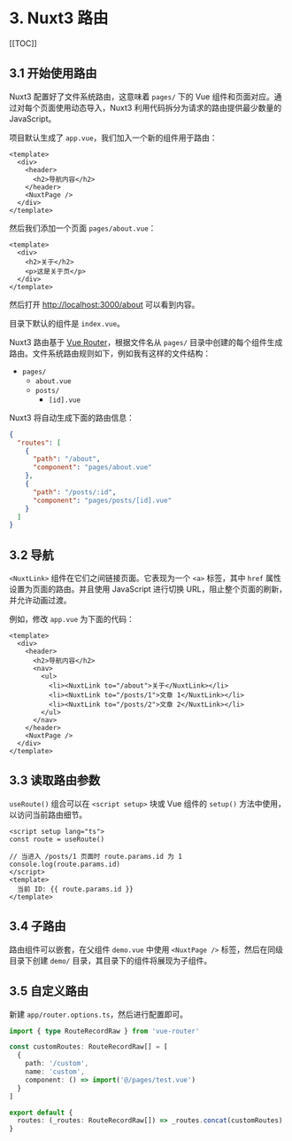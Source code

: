 # 3. Nuxt3 路由

[[TOC]]

## 3.1 开始使用路由

Nuxt3 配置好了文件系统路由，这意味着 `pages/` 下的 Vue 组件和页面对应。通过对每个页面使用动态导入，Nuxt3 利用代码拆分为请求的路由提供最少数量的 JavaScript。

项目默认生成了 `app.vue`，我们加入一个新的组件用于路由：

```vue
<template>
  <div>
    <header>
      <h2>导航内容</h2>
    </header>
    <NuxtPage />
  </div>
</template>
```

然后我们添加一个页面 `pages/about.vue`：

```vue
<template>
  <div>
    <h2>关于</h2>
    <p>这是关于页</p>
  </div>
</template>
```

然后打开 <http://localhost:3000/about> 可以看到内容。

目录下默认的组件是 `index.vue`。

Nuxt3 路由基于 [Vue Router](https://router.vuejs.org/)，根据文件名从 `pages/` 目录中创建的每个组件生成路由。文件系统路由规则如下，例如我有这样的文件结构：

- `pages/`
  - `about.vue`
  - `posts/`
    - `[id].vue`

Nuxt3 将自动生成下面的路由信息：

```json
{
  "routes": [
    {
      "path": "/about",
      "component": "pages/about.vue"
    },
    {
      "path": "/posts/:id",
      "component": "pages/posts/[id].vue"
    }
  ]
}
```

## 3.2 导航

`<NuxtLink>` 组件在它们之间链接页面。它表现为一个 `<a>` 标签，其中 `href` 属性设置为页面的路由。并且使用 JavaScript 进行切换 URL，阻止整个页面的刷新，并允许动画过渡。

例如，修改 `app.vue` 为下面的代码：

```vue{4-10}
<template>
  <div>
    <header>
      <h2>导航内容</h2>
      <nav>
        <ul>
          <li><NuxtLink to="/about">关于</NuxtLink></li>
          <li><NuxtLink to="/posts/1">文章 1</NuxtLink></li>
          <li><NuxtLink to="/posts/2">文章 2</NuxtLink></li>
        </ul>
      </nav>
    </header>
    <NuxtPage />
  </div>
</template>
```

## 3.3 读取路由参数

`useRoute()` 组合可以在 `<script setup>` 块或 Vue 组件的 `setup()` 方法中使用，以访问当前路由细节。

```vue
<script setup lang="ts">
const route = useRoute()

// 当进入 /posts/1 页面时 route.params.id 为 1
console.log(route.params.id)
</script>
<template>
  当前 ID: {{ route.params.id }}
</template>
```

## 3.4 子路由

路由组件可以嵌套，在父组件 `demo.vue` 中使用 `<NuxtPage />` 标签，然后在同级目录下创建 `demo/` 目录，其目录下的组件将展现为子组件。

## 3.5 自定义路由

新建 `app/router.options.ts`，然后进行配置即可。

```ts
import { type RouteRecordRaw } from 'vue-router'

const customRoutes: RouteRecordRaw[] = [
  {
    path: '/custom',
    name: 'custom',
    component: () => import('@/pages/test.vue')
  }
]

export default {
  routes: (_routes: RouteRecordRaw[]) => _routes.concat(customRoutes)
}
```
